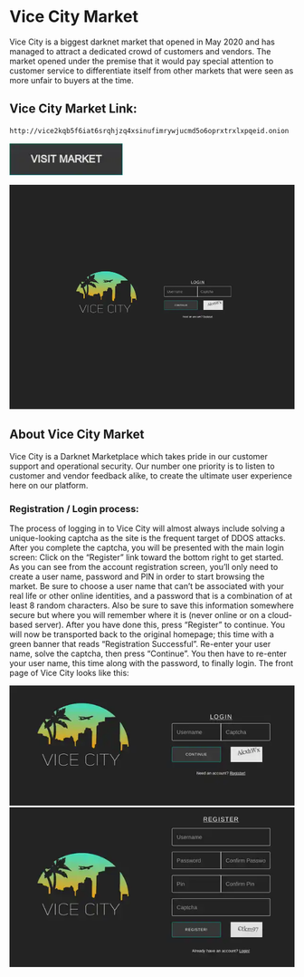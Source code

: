 # Vice City Market
Vice City is a biggest darknet market that opened in May 2020 and has managed to attract a dedicated crowd of customers and vendors. The market opened under the premise that it would pay special attention to customer service to differentiate itself from other markets that were seen as more unfair to buyers at the time.

## Vice City Market Link:

```sh
http://vice2kqb5f6iat6srqhjzq4xsinufimrywjucmd5o6oprxtrxlxpqeid.onion
```
[<img src="/assets/visit-market.webp" width="200">](http://vice2kqb5f6iat6srqhjzq4xsinufimrywjucmd5o6oprxtrxlxpqeid.onion/)

<a href="http://vice2kqb5f6iat6srqhjzq4xsinufimrywjucmd5o6oprxtrxlxpqeid.onion"><img src="/assets/vicecity-preview.webp" alt="image" style="max-width: 100%;"><a>

## About Vice City Market
Vice City is a Darknet Marketplace which takes pride in our customer support and operational security. Our number one priority is to listen to customer and vendor feedback alike, to create the ultimate user experience here on our platform.

### Registration / Login process:

The process of logging in to Vice City will almost always include solving a unique-looking captcha as the site is the frequent target of DDOS attacks. After you complete the captcha, you will be presented with the main login screen: Click on the “Register” link toward the bottom right to get started. As you can see from the account registration screen, you’ll only need to create a user name, password and PIN in order to start browsing the market.
Be sure to choose a user name that can’t be associated with your real life or other online identities, and a password that is a combination of at least 8 random characters. Also be sure to save this information somewhere secure but where you will remember where it is (never online or on a cloud-based server). After you have done this, press “Register” to continue.
You will now be transported back to the original homepage; this time with a green banner that reads “Registration Successful”. Re-enter your user name, solve the captcha, then press “Continue”. You then have to re-enter your user name, this time along with the password, to finally login. The front page of Vice City looks like this:

<a href="http://vice2kqb5f6iat6srqhjzq4xsinufimrywjucmd5o6oprxtrxlxpqeid.onion"><img src="/assets/vicecity-login.webp" alt="image" style="max-width: 100%;"><a>  <a href="http://vice2kqb5f6iat6srqhjzq4xsinufimrywjucmd5o6oprxtrxlxpqeid.onion"><img src="/assets/vicecity-register.webp" alt="image" style="max-width: 100%;"><a>